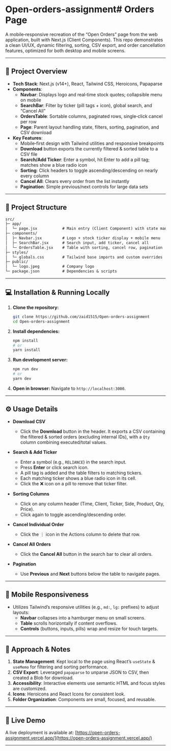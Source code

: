 # Open-orders-assignment# Orders Page

A mobile‐responsive recreation of the “Open Orders” page from the web application, built with Next.js (Client Components). This repo demonstrates a clean UI/UX, dynamic filtering, sorting, CSV export, and order cancellation features, optimized for both desktop and mobile screens.

---

## 🚀 Project Overview

- **Tech Stack**: Next.js (v14+), React, Tailwind CSS, Heroicons, Papaparse
- **Components**:
  - **Navbar**: Displays logo and real‐time stock quotes; collapsible menu on mobile
  - **SearchBar**: Filter by ticker (pill tags + icon), global search, and “Cancel All”
  - **OrdersTable**: Sortable columns, paginated rows, single‐click cancel per row
  - **Page**: Parent layout handling state, filters, sorting, pagination, and CSV download
- **Key Features**:
  - Mobile‐first design with Tailwind utilities and responsive breakpoints
  - **Download** button exports the currently filtered & sorted table to a CSV file
  - **Search/Add Ticker**: Enter a symbol, hit Enter to add a pill tag; matches show a blue radio icon
  - **Sorting**: Click headers to toggle ascending/descending on nearly every column
  - **Cancel All**: Clears every order from the list instantly
  - **Pagination**: Simple previous/next controls for large data sets

---

## 📁 Project Structure

```txt
src/
├─ app/
│  └─ page.jsx           # Main entry (Client Component) with state management
├─ components/
│  ├─ Navbar.jsx         # Logo + stock ticker display + mobile menu
│  ├─ SearchBar.jsx      # Search input, add ticker, cancel all
│  └─ OrdersTable.jsx    # Table with sorting, cancel row, pagination
├─ styles/
│  └─ globals.css        # Tailwind base imports and custom overrides
├─ public/
│  └─ logo.jpeg          # Company logo
└─ package.json          # Dependencies & scripts
```

---

## 💻 Installation & Running Locally

1. **Clone the repository:**
   ```bash
   git clone https://github.com/zaid1515/Open-orders-assignment
   cd Open-orders-assignment
   ```
2. **Install dependencies:**
   ```bash
   npm install
   # or
   yarn install
   ```
3. **Run development server:**
   ```bash
   npm run dev
   # or
   yarn dev
   ```
4. **Open in browser:**
   Navigate to `http://localhost:3000`.

---

## ⚙️ Usage Details

- **Download CSV**
  - Click the **Download** button in the header. It exports a CSV containing the filtered & sorted orders (excluding internal IDs), with a `Qty` column combining executed/total values.

- **Search & Add Ticker**
  - Enter a symbol (e.g., `RELIANCE`) in the search input.
  - Press **Enter** or click search icon.
  - A pill tag is added and the table filters to matching tickers.
  - Each matching ticker shows a blue radio icon in its cell.
  - Click the ❌ icon on a pill to remove that ticker filter.

- **Sorting Columns**
  - Click on any column header (Time, Client, Ticker, Side, Product, Qty, Price).
  - Click again to toggle ascending/descending order.

- **Cancel Individual Order**
  - Click the ⋮ icon in the Actions column to delete that row.

- **Cancel All Orders**
  - Click the **Cancel All** button in the search bar to clear all orders.

- **Pagination**
  - Use **Previous** and **Next** buttons below the table to navigate pages.

---

## 📱 Mobile Responsiveness

- Utilizes Tailwind’s responsive utilities (e.g., `md:`, `lg:` prefixes) to adjust layouts:
  - **Navbar** collapses into a hamburger menu on small screens.
  - **Table** scrolls horizontally if content overflows.
  - **Controls** (buttons, inputs, pills) wrap and resize for touch targets.

---

## 📖 Approach & Notes

1. **State Management**: Kept local to the page using React’s `useState` & `useMemo` for filtering and sorting performance.
2. **CSV Export**: Leveraged `papaparse` to unparse JSON to CSV, then created a Blob for download.
3. **Accessibility**: Interactive elements use semantic HTML and focus styles are customized.
4. **Icons**: Heroicons and React Icons for consistent look.
5. **Folder Organization**: Components are small, focused, and reusable.

---

## 🔗 Live Demo

A live deployment is available at: [https://open-orders-assignment.vercel.app/](https://open-orders-assignment.vercel.app/)

---